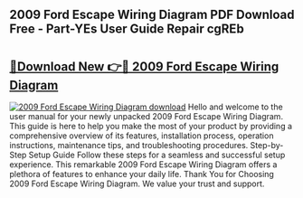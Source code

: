 ## 2009 Ford Escape Wiring Diagram PDF Download Free - Part-YEs User Guide Repair cgREb

# <h2><a href="http://dfiaw9f.blite.top/?on=2009+Ford+Escape+Wiring+Diagram">🔗Download New 👉🔴 2009 Ford Escape Wiring Diagram</a></h2>

[![2009 Ford Escape Wiring Diagram download](https://i.imgur.com/lujVjoI.png)](http://dfiaw9f.blite.top/?on=2009+Ford+Escape+Wiring+Diagram)
Hello and welcome to the user manual for your newly unpacked 2009 Ford Escape Wiring Diagram. This guide is here to help you make the most of your product by providing a comprehensive overview of its features, installation process, operation instructions, maintenance tips, and troubleshooting procedures. Step-by-Step Setup Guide Follow these steps for a seamless and successful setup experience. This remarkable 2009 Ford Escape Wiring Diagram offers a plethora of features to enhance your daily life. Thank You for Choosing 2009 Ford Escape Wiring Diagram. We value your trust and support.
